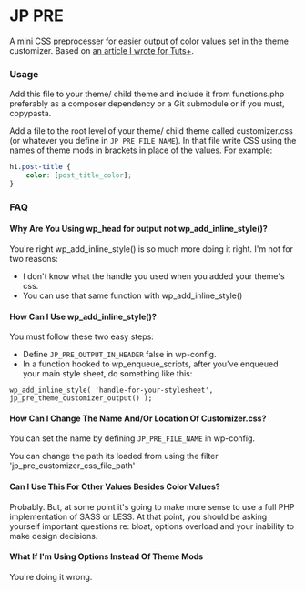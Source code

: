 JP PRE
======
A mini CSS preprocesser for easier output of color values set in the theme customizer. Based on [an article I wrote for Tuts+](http://code.tutsplus.com/tutorials/creating-a-mini-css-preprocesser-for-theme-color-options--cms-21551).

### Usage
Add this file to your theme/ child theme and include it from functions.php preferably as a composer dependency or a Git submodule or if you must, copypasta.

Add a file to the root level of your theme/ child theme called customizer.css (or whatever you define in `JP_PRE_FILE_NAME`). In that file write CSS using the names of theme mods in brackets in place of the values. For example:
```css
h1.post-title {
    color: [post_title_color];
}
```

### FAQ
#### Why Are You Using wp_head for output not wp_add_inline_style()?
You're right wp_add_inline_style() is so much more doing it right. I'm not for two reasons:
* I don't know what the handle you used when you added your theme's css.
* You can use that same function with wp_add_inline_style()

#### How Can I Use wp_add_inline_style()?
You must follow these two easy steps:
* Define `JP_PRE_OUTPUT_IN_HEADER` false in wp-config.
* In a function hooked to wp_enqueue_scripts, after you've enqueued your main style sheet, do something like this:

`wp_add_inline_style( 'handle-for-your-stylesheet', jp_pre_theme_customizer_output() );`

#### How Can I Change The Name And/Or Location Of Customizer.css?
You can set the name by defining `JP_PRE_FILE_NAME` in wp-config.

You can change the path its loaded from using the filter 'jp_pre_customizer_css_file_path'

#### Can I Use This For Other Values Besides Color Values?
Probably. But, at some point it's going to make more sense to use a full PHP implementation of SASS or LESS. At that point, you should be asking yourself important questions re: bloat, options overload and your inability to make design decisions.

#### What If I'm Using Options Instead Of Theme Mods
You're doing it wrong.


